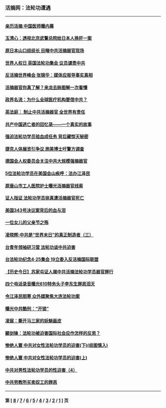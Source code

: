 ### 活摘网：法轮功遭遇
---
#### [亲历活摘 中国医师曝内幕](../../pages/nf5881/n14040389.md?08300430) 
#### [玉清心：透视北京武警总院给日本人换肝一案](../../pages/nf5881/n13771978.md?08300430) 
#### [原日本山口组组长 目睹中共活摘器官现场](../../pages/nf5881/n13767360.md?08300430) 
#### [世界人权日 英国法轮功集会 议员谴责中共](../../pages/nf5881/n13431763.md?08300430) 
#### [反活摘世界峰会 张锦华：媒体应报导事实真相](../../pages/nf5881/n13278502.md?08300430) 
#### [活摘器官你真了解？来龙去脉图解一次看懂](../../pages/nf5881/n13013820.md?08300430) 
#### [政界名流：为什么全球医疗机构要信中共？](../../pages/nf5881/n11945479.md?08300430) 
#### [英法庭： 制止中共活摘器官 全世界有责任](../../pages/nf5881/n11330691.md?08300430) 
#### [共产中国逃亡者的回忆录——一个真实的故事](../../pages/nf5881/n10918649.md?08300430) 
#### [强迫法轮功学员验血成任务 背后藏惊天秘密](../../pages/nf5881/n4252384.md?08300430) 
#### [捷克人体展览引争议 旅美博士吁警方调查](../../pages/nf5881/n9429187.md?08300430) 
#### [德国会人权委员会关注中共大规模强摘器官](../../pages/nf5881/n8418950.md?08300430) 
#### [5位法轮功学员在美国会山疾呼：法办江泽民](../../pages/nf5881/n8101519.md?08300430) 
#### [原唐山市工人医院护士曝光活摘器官线索](../../pages/nf5881/n8076384.md?08300430) 
#### [证人指证 法轮功学员徐真遭活摘器官死亡](../../pages/nf5881/n8042467.md?08300430) 
#### [美国343号决议案背后的血与泪](../../pages/nf5881/n8020684.md?08300430) 
#### [一位女儿的父亲节之殇](../../pages/nf5881/n8014122.md?08300430) 
#### [凌晓辉:中共是“世界末日”的真正制造者（三）](../../pages/nf5881/n4210333.md?08300430) 
#### [台青年领袖研习营 法轮功谈中共迫害](../../pages/nf5881/n4141857.md?08300430) 
#### [台法轮功纪念4‧25集会 19立委入反活摘国际联盟](../../pages/nf5881/n4141821.md?08300430) 
#### [【历史今日】苏家屯证人揭中共活摘法轮功学员器官罪行](../../pages/nf5881/n4135912.md?08300430) 
#### [四个电话录音曝光610特务头子李东生罪恶滔天](../../pages/nf5881/n4040060.md?08300430) 
#### [令江泽民胆寒 众外媒聚焦大连法轮功案](../../pages/nf5881/n3932671.md?08300430) 
#### [曝光中共酷刑：“开锁”](../../pages/nf5881/n3889373.md?08300430) 
#### [凌宸：撕开马三家的妖魅画皮](../../pages/nf5881/n3849369.md?08300430) 
#### [郦剑锋：法轮功被迫害国际社会应作怎样的反思？](../../pages/nf5881/n3824560.md?08300430) 
#### [惨绝人寰 中共对女性法轮功学员的迫害(下)(组图慎入)](../../pages/nf5881/n3816285.md?08300430) 
#### [惨绝人寰 中共对女性法轮功学员的迫害(上)](../../pages/nf5881/n3815374.md?08300430) 
#### [中共对男性法轮功学员的性迫害（4）](../../pages/nf5881/n3769144.md?08300430) 
#### [中共劳教所买卖奴工的罪恶](../../pages/nf5881/n3769378.md?08300430) 

---
#### 第 [ [8](./8.md?08300430) / [7](./7.md?08300430) / [6](./6.md?08300430) / [5](./5.md?08300430) / [4](./4.md?08300430) / [3](./3.md?08300430) / [2](./2.md?08300430) / [1](./1.md?08300430) ] 页
